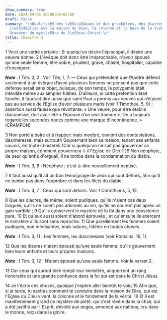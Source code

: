 ```yaml
---
show_summary: true
date: 2024-09-06 20:00:45+02:00
draft: false
summary: "\nQualit\xE9 des \xE9v\xEAques et des pr\xEAtres, des diacres et des diaconesses.\n\
  L\u2019Eglise est la maison de Dieu, la colonne et la base de la v\xE9rit\xE9.\n\
  Grandeur du myst\xE8re de J\xE9sus-Christ.\n"
title: Chapitre 3
---
```





1 Voici une vérité certaine : Si quelqu'un désire l'épiscopat, il désire une oeuvre bonne. 2 L'évêque doit donc être irréprochable, n'avoir épousé qu'une seule femme, être sobre, prudent, grave, chaste, hospitalier, capable d'enseigner;

***Note*** :  I Tim. 3, 2 : Voir Tite, 1, 7. ― Ceux qui prétendent que l’Apôtre défend seulement à un évêque d’avoir plusieurs femmes ne pensent pas que cette défense serait sans objet, puisque, de son temps, la polygamie était interdite même aux simples fidèles. D’ailleurs, si cette prétention était fondée, il faudrait dire aussi que saint Paul a permis aux veuves qui n’étaient pas au service de l’Eglise d’avoir plusieurs maris (voir 1 Timothée, 5, 9) ; assertion aussi fausse que révoltante. « Une veuve, pour être établie diaconesse, doit avoir été « l’épouse d’un seul homme ». On a toujours regardé les secondes noces comme une marque d’incontinence. » (CRAMPON)

3 Non porté à boire et à frapper; mais modéré, ennemi des contestations, désintéressé, mais surtout4 Gouvernant bien sa maison, tenant ses enfants soumis, en toute chasteté5 (Car si quelqu'un ne sait pas gouverner sa propre maison, comment gouvernera-t-il l'Eglise de Dieu? )6 Non néophyte, de peur qu'enflé d'orgueil, il ne tombe dans la condamnation du diable.

***Note*** :  I Tim. 3, 6 : Néophyte ; c’est-à-dire nouvellement baptisé.

7 Il faut aussi qu'il ait un bon témoignage de ceux qui sont dehors, afin qu'il ne tombe pas dans l'opprobre et dans les filets du diable.

***Note*** :  I Tim. 3, 7 : Ceux qui sont dehors. Voir 1 Corinthiens, 5, 12.


8 Que les diacres, de même, soient pudiques, qu'ils n'aient pas deux langues; qu'ils ne soient pas adonnés au vin, qu'ils ne courent pas après un gain sordide ; 9 Qu'ils conservent le mystère de la foi dans une conscience pure. 10 Et qu'eux aussi soient d'abord éprouvés ; et qu'ensuite ils exercent le ministère s'ils sont sans reproche. 11 Que pareillement les femmes soient pudiques, non médisantes, mais sobres, fidèles en toutes choses.

***Note*** :  I Tim. 3, 11 : Les femmes, les diaconesses (voir Romains, 16, 1).

12 Que les diacres n'aient épousé qu'une seule femme; qu'ils gouvernent bien leurs enfants et leurs propres maisons.

***Note*** :  I Tim. 3, 12 : N’aient épousé qu’une seule femme. Voir le verset 2.

13 Car ceux qui auront bien rempli leur ministère, acquerront un rang honorable et une grande confiance dans la foi qui est dans le Christ Jésus.


14 Je t'écris ces choses, quoique j'espère aller bientôt te voir; 15 Afin que, si je tarde, tu saches comment te conduire dans la maison de Dieu, qui est l'Eglise du Dieu vivant, la colonne et le fondement de la vérité. 16 Et il est manifestement grand ce mystère de piété, qui s'est révélé dans la chair, qui a été justifié par l'Esprit, dévoilé aux anges, annoncé aux nations, cru dans le monde, reçu dans la gloire.

